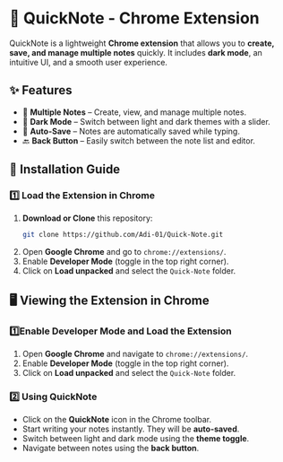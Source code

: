 # 🚀 QuickNote - Chrome Extension  

QuickNote is a lightweight **Chrome extension** that allows you to **create, save, and manage multiple notes** quickly. It includes **dark mode**, an intuitive UI, and a smooth user experience.  

## ✨ Features
- 📜 **Multiple Notes** – Create, view, and manage multiple notes.  
- 🌙 **Dark Mode** – Switch between light and dark themes with a slider.  
- 💾 **Auto-Save** – Notes are automatically saved while typing.  
- 🔙 **Back Button** – Easily switch between the note list and editor.  

## 🔧 Installation Guide  
### **1️⃣ Load the Extension in Chrome**
1. **Download or Clone** this repository:  
   ```sh
   git clone https://github.com/Adi-01/Quick-Note.git
   ```
2. Open **Google Chrome** and go to `chrome://extensions/`.  
3. Enable **Developer Mode** (toggle in the top right corner).  
4. Click on **Load unpacked** and select the `Quick-Note` folder.  

## 🖥️ Viewing the Extension in Chrome  
### **1️⃣Enable Developer Mode and Load the Extension**  
1. Open **Google Chrome** and navigate to `chrome://extensions/`.  
2. Enable **Developer Mode** (toggle in the top right corner).  
3. Click on **Load unpacked** and select the `Quick-Note` folder.  

### **2️⃣  Using QuickNote**  
- Click on the **QuickNote** icon in the Chrome toolbar.  
- Start writing your notes instantly. They will be **auto-saved**.  
- Switch between light and dark mode using the **theme toggle**.  
- Navigate between notes using the **back button**.  

